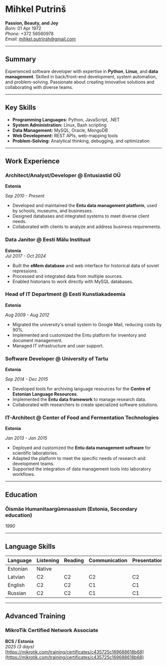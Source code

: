 # Mihkel Putrinš

**Passion, Beauty, and Joy**  
*Born:* 01 Apr 1972  
*Phone:* +372 56560978  
*Email:* [mihkel.putrinsh@gmail.com](mailto:mihkel.putrinsh@gmail.com)  

---

## Summary

Experienced software developer with expertise in **Python**, **Linux**, and **data management**. Skilled in back/front-end development, system automation, and problem-solving. Passionate about creating innovative solutions and collaborating with diverse teams.

---

## Key Skills

- **Programming Languages:** Python, JavaScript, .NET  
- **System Administration:** Linux, Bash scripting  
- **Data Management:** MySQL, Oracle, MongoDB  
- **Web Development:** REST APIs, web-mapping tools  
- **Problem-Solving:** Analytical thinking, debugging, and optimization  

---

## Work Experience

### Architect/Analyst/Developer @ Entusiastid OÜ  

**Estonia**  

*Sep 2010 - Present*  

- Developed and maintained the **Entu data management platform**, used by schools, museums, and businesses.  
- Designed databases and integrated systems to meet diverse client needs.  
- Collaborated with clients to analyze and address business requirements.

### Data Janitor @ Eesti Mälu Instituut  

**Estonia**  
*Jul 2017 - Oct 2024*  

- Built the **eMem database** and web interface for historical data of soviet repressions.  
- Processed and integrated data from multiple sources.  
- Enabled historians to work directly with MySQL databases.

### Head of IT Department @ Eesti Kunstiakadeemia  

**Estonia**  

*Aug 2009 - Aug 2012*  

- Migrated the university's email system to Google Mail, reducing costs by 90%.  
- Implemented and customized the Entu platform for inventory and document management.  
- Managed IT infrastructure and user support.

### Software Developer @ University of Tartu  

**Estonia**  

*Sep 2014 - Dec 2015*  

- Developed tools for archiving language resources for the **Centre of Estonian Language Resources**.  
- Implemented the **Entu data framework** to manage research data.  
- Collaborated with researchers to create specialized software solutions.

### IT-Architect @ Center of Food and Fermentation Technologies  

**Estonia**  

*Jan 2013 - Jan 2015*  

- Deployed and customized the **Entu data management software** for scientific laboratories.  
- Adapted the platform to meet the specific needs of research and development teams.  
- Supported the integration of data management tools into laboratory workflows.

---

## Education

### Õismäe Humanitaargümnaasium (Estonia, Secondary education)  

*1990*  

---

## Language Skills

| Language | Listening | Reading | Communication | Presentation | Writing |
|----------|-----------|---------|---------------|-------------|---------|
| Estonian | Native    |         |               |             |         |
| Latvian  | C2        | C2      | C2            | C2          | C2      |
| English  | C2        | C2      | C1            | C1          | C2      |
| Russian  | C2        | C2      | C1            | C1          | C1      |

---

## Advanced Training

### MikroTik Certified Network Associate  

**BCS / Estonia**  
*2025 (3 days)*  
[https://mikrotik.com/training/certificates/c435725c169688618b68](https://mikrotik.com/training/certificates/c435725c169688618b68)
